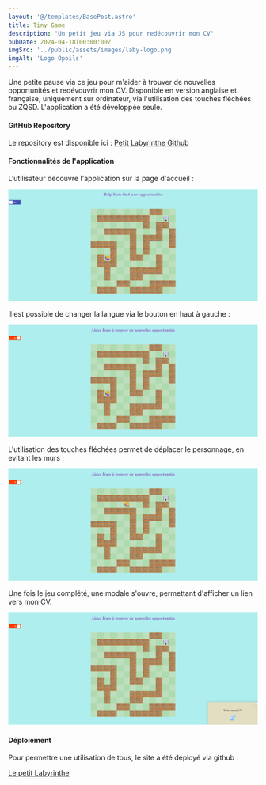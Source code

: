 ```yaml
---
layout: '@/templates/BasePost.astro'
title: Tiny Game
description: "Un petit jeu via JS pour redécouvrir mon CV"
pubDate: 2024-04-18T00:00:00Z
imgSrc: '../public/assets/images/laby-logo.png'
imgAlt: 'Logo Opoils'
---
```


Une petite pause via ce jeu pour m'aider à trouver de nouvelles opportunités et redévouvrir mon CV. Disponible en version anglaise et française, uniquement sur ordinateur, via l'utilisation des touches fléchées ou ZQSD. L'application a été développée seule.

#### GitHub Repository

Le repository est disponible ici :  [Petit Labyrinthe Github](https://github.com/Kathleen-Vierstraete/JS-tiny-game "Petit Labyrinthe Github")

#### Fonctionnalités de l'application 

L'utilisateur découvre l'application sur la page d'accueil :

![alt text](../../public/assets/images/tiny-game/tinygame-home.png 'Tiny Game Homepage')

Il est possible de changer la langue via le bouton en haut à gauche :

![alt text](../../public/assets/images/tiny-game/tinygame-language.png 'Tiny Game Language Switch')

L'utilisation des touches fléchées permet de déplacer le personnage, en evitant les murs :

![alt text](../../public/assets/images/tiny-game/tinygame-move.png 'Tiny Game Move')

Une fois le jeu complété, une modale s'ouvre, permettant d'afficher un lien vers mon CV.

![alt text](../../public/assets/images/tiny-game/tinygame-win.png 'Tiny Game Win')

#### Déploiement 

Pour permettre une utilisation de tous, le site a été déployé via github : 

[Le petit Labyrinthe](https://kathleen-vierstraete.github.io/JS-tiny-game/ "Le petit Labyrinthe")





